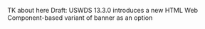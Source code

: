 TK about here
Draft: USWDS 13.3.0 introduces a new HTML Web Component-based variant of banner as an option

